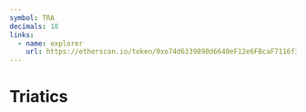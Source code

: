 ```yaml
---
symbol: TRA
decimals: 18
links:
  - name: explorer
    url: https://etherscan.io/token/0xe74d6339890d6640eF12e6FBcaF7116f331D6d5D
---
```


# Triatics
